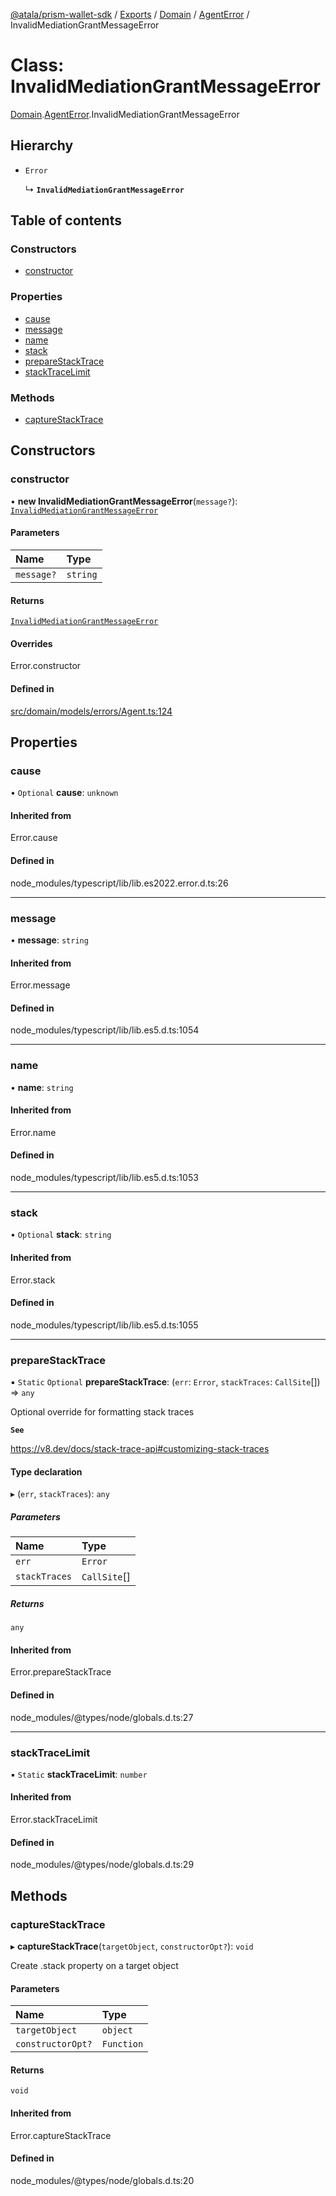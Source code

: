[@atala/prism-wallet-sdk](../README.md) / [Exports](../modules.md) / [Domain](../modules/Domain.md) / [AgentError](../modules/Domain.AgentError.md) / InvalidMediationGrantMessageError

# Class: InvalidMediationGrantMessageError

[Domain](../modules/Domain.md).[AgentError](../modules/Domain.AgentError.md).InvalidMediationGrantMessageError

## Hierarchy

- `Error`

  ↳ **`InvalidMediationGrantMessageError`**

## Table of contents

### Constructors

- [constructor](Domain.AgentError.InvalidMediationGrantMessageError.md#constructor)

### Properties

- [cause](Domain.AgentError.InvalidMediationGrantMessageError.md#cause)
- [message](Domain.AgentError.InvalidMediationGrantMessageError.md#message)
- [name](Domain.AgentError.InvalidMediationGrantMessageError.md#name)
- [stack](Domain.AgentError.InvalidMediationGrantMessageError.md#stack)
- [prepareStackTrace](Domain.AgentError.InvalidMediationGrantMessageError.md#preparestacktrace)
- [stackTraceLimit](Domain.AgentError.InvalidMediationGrantMessageError.md#stacktracelimit)

### Methods

- [captureStackTrace](Domain.AgentError.InvalidMediationGrantMessageError.md#capturestacktrace)

## Constructors

### constructor

• **new InvalidMediationGrantMessageError**(`message?`): [`InvalidMediationGrantMessageError`](Domain.AgentError.InvalidMediationGrantMessageError.md)

#### Parameters

| Name | Type |
| :------ | :------ |
| `message?` | `string` |

#### Returns

[`InvalidMediationGrantMessageError`](Domain.AgentError.InvalidMediationGrantMessageError.md)

#### Overrides

Error.constructor

#### Defined in

[src/domain/models/errors/Agent.ts:124](https://github.com/hyperledger/identus-edge-agent-sdk-ts/blob/412988e74b53c977d2db02a120bdfcde11978df5/src/domain/models/errors/Agent.ts#L124)

## Properties

### cause

• `Optional` **cause**: `unknown`

#### Inherited from

Error.cause

#### Defined in

node_modules/typescript/lib/lib.es2022.error.d.ts:26

___

### message

• **message**: `string`

#### Inherited from

Error.message

#### Defined in

node_modules/typescript/lib/lib.es5.d.ts:1054

___

### name

• **name**: `string`

#### Inherited from

Error.name

#### Defined in

node_modules/typescript/lib/lib.es5.d.ts:1053

___

### stack

• `Optional` **stack**: `string`

#### Inherited from

Error.stack

#### Defined in

node_modules/typescript/lib/lib.es5.d.ts:1055

___

### prepareStackTrace

▪ `Static` `Optional` **prepareStackTrace**: (`err`: `Error`, `stackTraces`: `CallSite`[]) => `any`

Optional override for formatting stack traces

**`See`**

https://v8.dev/docs/stack-trace-api#customizing-stack-traces

#### Type declaration

▸ (`err`, `stackTraces`): `any`

##### Parameters

| Name | Type |
| :------ | :------ |
| `err` | `Error` |
| `stackTraces` | `CallSite`[] |

##### Returns

`any`

#### Inherited from

Error.prepareStackTrace

#### Defined in

node_modules/@types/node/globals.d.ts:27

___

### stackTraceLimit

▪ `Static` **stackTraceLimit**: `number`

#### Inherited from

Error.stackTraceLimit

#### Defined in

node_modules/@types/node/globals.d.ts:29

## Methods

### captureStackTrace

▸ **captureStackTrace**(`targetObject`, `constructorOpt?`): `void`

Create .stack property on a target object

#### Parameters

| Name | Type |
| :------ | :------ |
| `targetObject` | `object` |
| `constructorOpt?` | `Function` |

#### Returns

`void`

#### Inherited from

Error.captureStackTrace

#### Defined in

node_modules/@types/node/globals.d.ts:20
